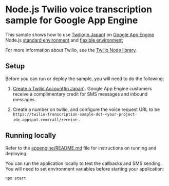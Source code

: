 # Node.js Twilio voice transcription sample for Google App Engine

This sample shows how to use [Twilio](https://www.twilio.com)([in Japan](https://twilio.kddi-web.com/)) on
[Google App Engine](https://cloud.google.com/appengine) Node.js [standard environment](https://cloud.google.com/appengine/docs/standard/nodejs)
and [flexible environment](https://cloud.google.com/appengine/docs/flexible/nodejs)

For more information about Twilio, see the
[Twilio Node library](https://www.twilio.com/docs/node/install).

## Setup

Before you can run or deploy the sample, you will need to do the following:

1. [Create a Twilio Account](http://ahoy.twilio.com/googlecloudplatform)([in Japan](https://jp.twilio.com/try-twilio/kddi-web)). Google
App Engine customers receive a complimentary credit for SMS messages and inbound
messages.

1. Create a number on twilio, and configure the voice request URL to be
`https://twilio-transcription-sample-dot-<your-project-id>.appspot.com/call/receive` .

## Running locally

Refer to the [appengine/README.md](../README.md) file for instructions on
running and deploying.

You can run the application locally to test the callbacks and SMS sending. You
will need to set environment variables before starting your application:

    npm start
